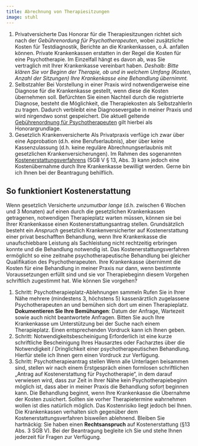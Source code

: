 ```yaml
---
title: Abrechnung von Therapiesitzungen
image: stuhl
---
```

1. Privatversicherte
    Das Honorar für die Therapiesitzungen richtet sich nach der *Gebührenordung für Psychotherapeuten*, wobei zusätzliche Kosten für Testdiagnostik, Berichte an die Krankenkassen, o.Ä. anfallen können.
    Private Krankenkassen erstatten in der Regel die Kosten für eine Psychotherapie. Im Einzelfall hängt es davon ab, was Sie vertraglich mit Ihrer Krankenkasse vereinbart haben.
    *Deshalb: Bitte klären Sie vor Beginn der Therapie, ob und in welchem Umfang (Kosten, Anzahl der Sitzungen) Ihre Krankenkasse eine Behandlung übernimmt.*
2.  Selbstzahler
    Bei Vorstellung in einer Praxis wird notwendigerweise eine Diagnose für die Krankenkasse gestellt, wenn diese die Kosten übernehmen soll. Befürchten Sie einen Nachteil durch die registrierte Diagnose, besteht die Möglichkeit, die Therapiekosten als SelbstzahlerIn zu tragen. Dadurch verbleibt eine Diagnosevergabe in meiner Praxis und wird nirgendwo sonst gespeichert. Die aktuell geltende [Gebührenordnung für Psychotherapeuten](http://www.gesetze-im-internet.de/gop) gilt hierbei als Honorargrundlage.
3.  Gesetzlich Krankenversicherte
    Als Privatpraxis verfüge ich zwar über eine Approbation (d.h. eine Berufserlaubnis), aber über keine Kassenzulassung (d.h. keine reguläre Abrechnungserlaubnis mit gesetzlichen Krankenversicherungen). Im Rahmen des sogenannten [Kostenerstattungsverfahrens](http://www.bptk.de/uploads/media/BPtK_Ratgeber_Kostenerstattung.pdf) (SGB V § 13, Abs. 3) kann jedoch eine Kostenübernahme durch Ihre Krankenkasse bewilligt werden. Gerne bin ich Ihnen bei der Beantragung behilflich.

## So funktioniert Kostenerstattung ##
Wenn gesetzlich Versicherte *unzumutbar lange* (d.h. zwischen 6 Wochen und 3 Monaten) auf einen durch die gesetzlichen Krankenkassen getragenen, notwendigen Therapieplatz warten müssen, können sie bei Ihrer Krankenkasse einen Kostenerstattungsantrag stellen.
Grundsätzlich besteht ein *Anspruch* gesetzlich Krankenversicherter auf Kostenerstattung einer privat beschafften Behandlung, wenn Ihre Krankenkasse die unaufschiebbare Leistung als Sachleistung nicht rechtzeitig erbringen konnte und die Behandlung notwendig ist.
Das Kostenerstattungsverfahren ermöglicht so eine zeitnahe psychotherapeutische Behandlung bei gleicher Qualifikation des Psychotherapeuten. Ihre Krankenkasse übernimmt die Kosten für eine Behandlung in meiner Praxis nur dann, wenn bestimmte Voraussetzungen erfüllt sind und sie vor Therapiebeginn diesem Vorgehen schriftlich zugestimmt hat.
Wie können Sie vorgehen?

1. Schritt: Psychotherapieplatz-Ablehnungen sammeln
    Rufen Sie in Ihrer Nähe mehrere (mindestens 3, höchstens 5) kassenärztlich zugelassene Psychotherapeuten an und bemühen sich dort um einen Therapieplatz.
    **Dokumentieren Sie Ihre Bemühungen**: Datum der Anfrage, Wartezeit sowie auch nicht beantwortete Anfragen. Bitten Sie auch Ihre Krankenkasse um Unterstützung bei der Suche nach einem Therapieplatz. Einen entsprechenden Vordruck kann ich Ihnen geben.
2. Schritt: Notwendigkeitsbescheinigung
    Erforderlich ist eine kurze schriftliche Bescheinigung Ihres Hausarztes oder Facharztes über die Notwendigkeit / Dringlichkeit einer psychotherapeutischen Behandlung. Hierfür stelle ich Ihnen gern einen Vordruck zur Verfügung.
3. Schritt: Psychotherapieantrag stellen
    Wenn alle Unterlagen beisammen sind, stellen wir nach einem Erstgespräch einen formlosen schriftlichen „Antrag auf Kostenerstattung für Psychotherapie“, in dem darauf verwiesen wird, dass zur Zeit in Ihrer Nähe kein Psychotherapiebeginn möglich ist, dass aber in meiner Praxis die Behandlung sofort beginnen kann.
    Die Behandlung beginnt, wenn Ihre Krankenkasse die Übernahme der Kosten zusichert. Sollten sie vorher Therapietermine wahrnehmen wollen ist dies natürlich möglich. Das Kostenrisiko liegt jedoch bei Ihnen.
    Die Krankenkassen verhalten sich gegenüber dem Kostenerstattungsverfahren bisweilen ablehnend. Bleiben Sie hartnäckig: Sie haben einen **Rechtsanspruch** auf Kostenerstattung (§13 Abs. 3 SGB V).
    Bei der Beantragung begleite ich Sie und stehe Ihnen jederzeit für Fragen zur Verfügung.
